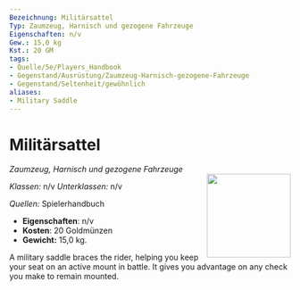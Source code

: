 ```yaml
---
Bezeichnung: Militärsattel
Typ: Zaumzeug, Harnisch und gezogene Fahrzeuge
Eigenschaften: n/v
Gew.: 15,0 kg
Kst.: 20 GM
tags:
- Quelle/5e/Players_Handbook
- Gegenstand/Ausrüstung/Zaumzeug-Harnisch-gezogene-Fahrzeuge
- Gegenstand/Seltenheit/gewöhnlich
aliases:
- Military Saddle
---
```

# Militärsattel
*Zaumzeug, Harnisch und gezogene Fahrzeuge*  
<img src="Symbolik/Gegenstände.webp" align="right" width="150">

_Klassen:_ n/v 
_Unterklassen:_  n/v

_Quellen:_ Spielerhandbuch

- **Eigenschaften**: n/v
- **Kosten**: 20 Goldmünzen
- **Gewicht:** 15,0 kg.

A military saddle braces the rider, helping you keep your seat on an active mount in battle. It gives you advantage on any check you make to remain mounted.